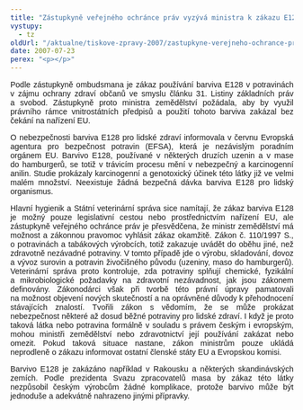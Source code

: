 ```yaml
---
title: "Zástupkyně veřejného ochránce práv vyzývá ministra k zákazu E128"
vystupy:
  - tz
oldUrl: "/aktualne/tiskove-zpravy-2007/zastupkyne-verejneho-ochrance-prav-vyzyva-ministra-k-zakazu-e128"
date: 2007-07-23
perex: "<p></p>"
---
```


<!-- imported from the old website -->

<p class="Normln" style="TEXT-ALIGN: justify; MARGIN-TOP: 6pt"><span style="FONT-FAMILY: Arial,sans-serif">Podle zástupkyně ombudsmana je zákaz používání </span><span style="FONT-FAMILY: Arial,sans-serif">barviva</span><span style="FONT-FAMILY: Arial,sans-serif"> </span><span style="FONT-FAMILY: Arial,sans-serif">E128 </span><span style="FONT-FAMILY: Arial,sans-serif">v potravinách v zájmu ochrany zdraví občanů ve smyslu článku 31. Listiny základních práv a svobod. Zástupkyně proto ministra </span><span style="FONT-FAMILY: Arial,sans-serif">zemědělství </span><span style="FONT-FAMILY: Arial,sans-serif">požádala, aby by využil právního rámce vnitrostátních předpisů a použití </span><span style="FONT-FAMILY: Arial,sans-serif">tohoto </span><span style="FONT-FAMILY: Arial,sans-serif">barviva zakázal bez čekání na nařízení EU.</span></p><p class="Normln" style="TEXT-ALIGN: justify; MARGIN-TOP: 6pt"><span style="FONT-FAMILY: Arial,sans-serif">O nebezpečnosti barviva E128 pro lidské zdraví informovala </span><span style="FONT-FAMILY: Arial,sans-serif">v červnu </span><span style="FONT-FAMILY: Arial,sans-serif">Evropská agentura pro bezpečnost potravin (EFSA), která je nezávislým poradním orgánem EU. </span><span style="FONT-FAMILY: Arial,sans-serif">Barvivo E128, </span><span style="FONT-FAMILY: Arial,sans-serif">použív</span><span style="FONT-FAMILY: Arial,sans-serif">ané</span><span style="FONT-FAMILY: Arial,sans-serif"> v některých druzích uzenin a v mase do hamburgerů, se totiž v trávicím procesu mění </span><span style="FONT-FAMILY: Arial,sans-serif">v</span><span style="FONT-FAMILY: Arial,sans-serif"> nebezpečný a karcinogenní anilin. </span><span style="FONT-FAMILY: Arial,sans-serif">Studie prokázaly karcinogenní a </span><span style="FONT-FAMILY: Arial,sans-serif">genotoxický</span><span style="FONT-FAMILY: Arial,sans-serif"> účinek </span><span style="FONT-FAMILY: Arial,sans-serif">této </span><span style="FONT-FAMILY: Arial,sans-serif">látky již ve velmi malém množství. </span><span style="FONT-FAMILY: Arial,sans-serif">Neexistuje žádná bezpečná dávka barviva </span><span style="FONT-FAMILY: Arial,sans-serif">E128 </span><span style="FONT-FAMILY: Arial,sans-serif">pro lidský organismus.</span></p><p class="Normln" style="TEXT-ALIGN: justify; MARGIN-TOP: 6pt"><span style="FONT-FAMILY: Arial,sans-serif">Hlavní hygienik a Státní veterinární správa sice </span><span style="FONT-FAMILY: Arial,sans-serif">namítají</span><span style="FONT-FAMILY: Arial,sans-serif">, že zákaz barviva </span><span style="FONT-FAMILY: Arial,sans-serif">E128 </span><span style="FONT-FAMILY: Arial,sans-serif">je možný pouze legislativní cestou nebo prostřednictvím nařízení EU, ale zástupkyně veřejného ochránce práv je přesvědčena, že ministr zemědělství má </span><span style="FONT-FAMILY: Arial,sans-serif">možnost a zákonnou pravomoc vyhlásit zákaz okamžitě. Zákon č. 110/1997 S., o potravinách a tabákových výrobcích, totiž zakazuje uvádět do oběhu jiné, než zdravotně nezávadné potraviny. V tomto případě jde o výrobu, skladování, dovoz a vývoz surovin a potravin živočišného původu (uzeniny, maso do hamburgerů). </span><span style="FONT-FAMILY: Arial,sans-serif">V</span><span style="FONT-FAMILY: Arial,sans-serif">eterinární správa </span><span style="FONT-FAMILY: Arial,sans-serif">proto </span><span style="FONT-FAMILY: Arial,sans-serif">kontroluje, zda potraviny splňují chemické, fyzikální a mikrobiologické požadavky na zdravotní nezávadnost,</span><span style="FONT-FAMILY: Arial,sans-serif"> jak jsou zákonem definovány</span><span style="FONT-FAMILY: Arial,sans-serif">. Zákonodárci však </span><span style="FONT-FAMILY: Arial,sans-serif">při tvorbě této právní úpravy pamatovali na možnost objevení nových skutečností a na oprávněné důvody k přehodnocení stávajících znalostí. Tvořili zákon s vědomím, že se může prokázat nebezpečnost některé až dosud běžné potraviny pro lidské zdraví. I když je proto taková látka nebo potravina formálně v souladu s právem českým i evropským, mohou ministři zemědělství nebo zdravotnictví její používání zakázat nebo omezit. Pokud taková situace nastane, zákon ministrům </span><span style="FONT-FAMILY: Arial,sans-serif">pouze </span><span style="FONT-FAMILY: Arial,sans-serif">ukládá neprodleně o zákazu informovat ostatní členské státy EU a Evropskou komisi.</span></p><p class="Normln" style="TEXT-ALIGN: justify; MARGIN-TOP: 6pt"><span style="FONT-FAMILY: Arial,sans-serif">Barvivo E128 je zakázáno například v Rakousku a některých skandinávských zemích. Podle prezidenta Svazu zpracovatelů masa by zákaz této látky nezpůsobil </span><span style="FONT-FAMILY: Arial,sans-serif">českým </span><span style="FONT-FAMILY: Arial,sans-serif">výrobcům žádné komplikace, protože barvivo může být jednoduše a adekvátně nahrazeno jinými přípravky. </span></p>
